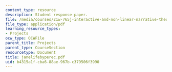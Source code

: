 ```yaml
---
content_type: resource
description: Student response paper.
file: /media/courses/21w-765j-interactive-and-non-linear-narrative-theory-and-practice-spring-2004/b4315a1fcba688ae967bc379506f3990_janelifebyperec.pdf
file_type: application/pdf
learning_resource_types:
- Projects
ocw_type: OCWFile
parent_title: Projects
parent_type: CourseSection
resourcetype: Document
title: janelifebyperec.pdf
uid: b4315a1f-cba6-88ae-967b-c379506f3990
---
```

